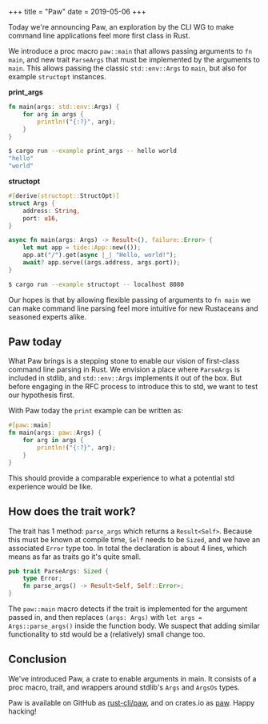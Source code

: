 +++
title = "Paw"
date = 2019-05-06
+++

Today we're announcing Paw, an exploration by the CLI WG to make command line applications feel more
first class in Rust.

We introduce a proc macro `paw::main` that allows passing arguments to `fn main`, and new trait
`ParseArgs` that must be implemented by the arguments to `main`. This allows passing the classic
`std::env::Args` to `main`, but also for example `structopt` instances.

__print_args__
```rust
fn main(args: std::env::Args) {
    for arg in args {
        println!("{:?}", arg);
    }
}
```

```sh
$ cargo run --example print_args -- hello world
"hello"
"world"
```

__structopt__
```rust
#[derive(structopt::StructOpt)]
struct Args {
    address: String,
    port: u16,
}

async fn main(args: Args) -> Result<(), failure::Error> {
    let mut app = tide::App::new(());
    app.at("/").get(async |_| "Hello, world!");
    await? app.serve((args.address, args.port));
}
```

```sh
$ cargo run --example structopt -- localhost 8080
```

Our hopes is that by allowing flexible passing of arguments to `fn main` we can make command line
parsing feel more intuitive for new Rustaceans and seasoned experts alike.

## Paw today
What Paw brings is a stepping stone to enable our vision of first-class command line parsing in
Rust. We envision a place where `ParseArgs` is included in stdlib, and `std::env::Args` implements
it out of the box. But before engaging in the RFC process to introduce this to std, we want to test
our hypothesis first.

With Paw today the `print` example can be written as:
```rust
#[paw::main]
fn main(args: paw::Args) {
    for arg in args {
        println!("{:?}", arg);
    }
}
```
This should provide a comparable experience to what a potential std experience would be like.

## How does the trait work?
The trait has 1 method: `parse_args` which returns a `Result<Self>`. Because this must be known
at compile time, `Self` needs to be `Sized`, and we have an associated `Error` type too. In total
the declaration is about 4 lines, which means as far as traits go it's quite small.

```rust
pub trait ParseArgs: Sized {
    type Error;
    fn parse_args() -> Result<Self, Self::Error>;
}
```

The `paw::main` macro detects if the trait is implemented for the argument passed in, and then
replaces `(args: Args)` with `let args = Args::parse_args()` inside the function body. We suspect
that adding similar functionality to std would be a (relatively) small change too.

## Conclusion
We've introduced Paw, a crate to enable arguments in main. It consists of a proc macro, trait, and
wrappers around stdlib's `Args` and `ArgsOs` types.

Paw is available on GitHub as [rust-cli/paw](https://github.com/rust-cli/paw), and on crates.io as
[paw](https://crates.io/crates/paw). Happy hacking!
